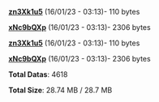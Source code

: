 [**zn3Xk1u5**](/data/zn3Xk1u5.txt) (16/01/23 - 03:13)- 110 bytes

[**xNc9bQXp**](/data/xNc9bQXp.txt) (16/01/23 - 03:13)- 2306 bytes

[**zn3Xk1u5**](/data/zn3Xk1u5.txt) (16/01/23 - 03:13)- 110 bytes

[**xNc9bQXp**](/data/xNc9bQXp.txt) (16/01/23 - 03:13)- 2306 bytes

**Total Datas**: 4618

**Total Size**: 28.74 MB / 28.7 MB